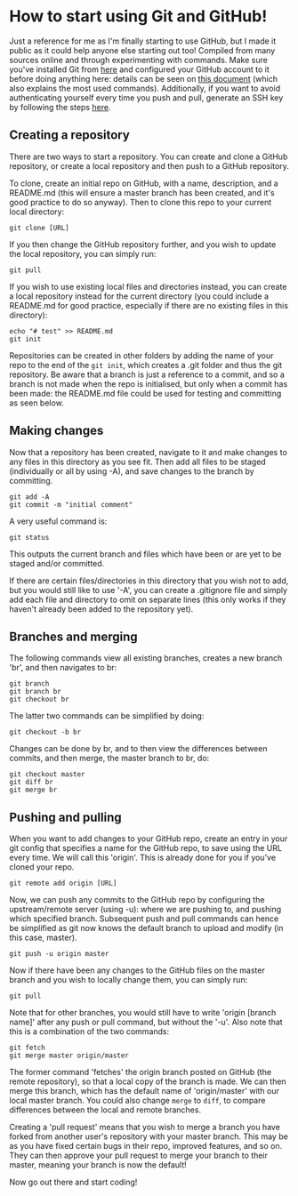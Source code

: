 # How to start using Git and GitHub!
Just a reference for me as I'm finally starting to use GitHub, but I made it public as it could help anyone else starting out too! Compiled from many sources online and through experimenting with commands. Make sure you've installed Git from [here](https://git-scm.com/downloads) and configured your GitHub account to it before doing anything here: details can be seen on [this document](https://services.github.com/on-demand/downloads/github-git-cheat-sheet.pdf) (which also explains the most used commands). Additionally, if you want to avoid authenticating yourself every time you push and pull, generate an SSH key by following the steps [here](https://help.github.com/articles/connecting-to-github-with-ssh/).

## Creating a repository

There are two ways to start a repository. You can create and clone a GitHub repository, or create a local repository and then push to a GitHub repository.  

To clone, create an initial repo on GitHub, with a name, description, and a README.md (this will ensure a master branch has been created, and it's good practice to do so anyway). Then to clone this repo to your current local directory:
```
git clone [URL]
```
If you then change the GitHub repository further, and you wish to update the local repository, you can simply run:
```
git pull
```
If you wish to use existing local files and directories instead, you can create a local repository instead for the current directory (you could include a README.md for good practice, especially if there are no existing files in this directory):
```
echo "# test" >> README.md
git init
```
Repositories can be created in other folders by adding the name of your repo to the end of the ```git init```, which creates a .git folder and thus the git repository. Be aware that a branch is just a reference to a commit, and so a branch is not made when the repo is initialised, but only when a commit has been made: the README.md file could be used for testing and committing as seen below.
## Making changes
Now that a repository has been created, navigate to it and make changes to any files in this directory as you see fit. Then add all files to be staged (individually or all by using -A), and save changes to the branch by committing. 
```
git add -A
git commit -m "initial comment"
```
A very useful command is:
```
git status
```
This outputs the current branch and files which have been or are yet to be staged and/or committed.  

If there are certain files/directories in this directory that you wish not to add, but you would still like to use '-A', you can create a .gitignore file and simply add each file and directory to omit on separate lines (this only works if they haven't already been added to the repository yet).
## Branches and merging
The following commands view all existing branches, creates a new branch 'br', and then navigates to br:
```
git branch
git branch br
git checkout br
```
The latter two commands can be simplified by doing:
``` 
git checkout -b br 
```
Changes can be done by br, and to then view the differences between commits, and then merge, the master branch to br, do:
```
git checkout master
git diff br
git merge br
```
## Pushing and pulling
When you want to add changes to your GitHub repo, create an entry in your git config that specifies a name for the GitHub repo, to save using the URL every time. We will call this 'origin'. This is already done for you if you've cloned your repo.
```
git remote add origin [URL]
```
Now, we can push any commits to the GitHub repo by configuring the upstream/remote server (using -u): where we are pushing to, and pushing which specified branch. Subsequent push and pull commands can hence be simplified as git now knows the default branch to upload and modify (in this case, master).
```
git push -u origin master
```
Now if there have been any changes to the GitHub files on the master branch and you wish to locally change them, you can simply run:
```
git pull
```
Note that for other branches, you would still have to write 'origin [branch name]' after any push or pull command, but without the '-u'. Also note that this is a combination of the two commands:
```
git fetch
git merge master origin/master
```
The former command 'fetches' the origin branch posted on GitHub (the remote repository), so that a local copy of the branch is made. We can then merge this branch, which has the default name of 'origin/master' with our local master branch. You could also change ```merge``` to ```diff```, to compare differences between the local and remote branches.

Creating a 'pull request' means that you wish to merge a branch you have forked from another user's repository with your master branch. This may be as you have fixed certain bugs in their repo, improved features, and so on. They can then approve your pull request to merge your branch to their master, meaning your branch is now the default!

Now go out there and start coding!
